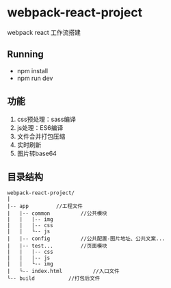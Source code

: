 # webpack-react-project
webpack react 工作流搭建

## Running
* npm install
* npm run dev

## 功能
1. css预处理：sass编译
2. js处理：ES6编译
3. 文件合并打包压缩
4. 实时刷新
5. 图片转base64

## 目录结构
```
webpack-react-project/
|
|-- app         //工程文件
|   |-- common          //公共模块
|   |   |-- img
|   |   |-- css
|   |   └-- js
|   |-- config          //公共配置-图片地址、公共文案...
|   |-- test...         //页面模块
|   |   |-- css
|   |   |-- js
|   |   └-- img
|   └-- index.html          //入口文件
└-- build           //打包后文件

```